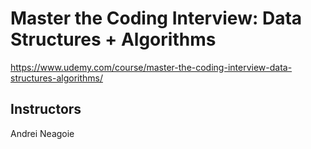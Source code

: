 # Master the Coding Interview: Data Structures + Algorithms

https://www.udemy.com/course/master-the-coding-interview-data-structures-algorithms/

## Instructors
Andrei Neagoie
